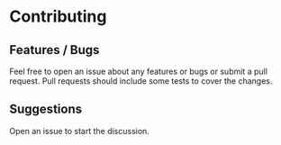 # Contributing

## Features / Bugs
Feel free to open an issue about any features or bugs or submit a pull request.
Pull requests should include some tests to cover the changes.

## Suggestions
Open an issue to start the discussion.

